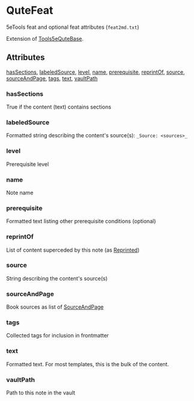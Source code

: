 # QuteFeat

5eTools feat and optional feat attributes (`feat2md.txt`)

Extension of [Tools5eQuteBase](Tools5eQuteBase.md).

## Attributes

[hasSections](#hassections), [labeledSource](#labeledsource), [level](#level), [name](#name), [prerequisite](#prerequisite), [reprintOf](#reprintof), [source](#source), [sourceAndPage](#sourceandpage), [tags](#tags), [text](#text), [vaultPath](#vaultpath)


### hasSections

True if the content (text) contains sections

### labeledSource

Formatted string describing the content's source(s): `_Source: <sources>_`

### level

Prerequisite level

### name

Note name

### prerequisite

Formatted text listing other prerequisite conditions (optional)

### reprintOf

List of content superceded by this note (as [Reprinted](../Reprinted.md))

### source

String describing the content's source(s)

### sourceAndPage

Book sources as list of [SourceAndPage](../SourceAndPage.md)

### tags

Collected tags for inclusion in frontmatter

### text

Formatted text. For most templates, this is the bulk of the content.

### vaultPath

Path to this note in the vault
